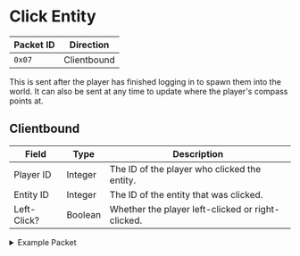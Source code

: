 # Click Entity
| Packet ID | Direction |
| --- | --- |
| `0x07` | Clientbound |

This is sent after the player has finished logging in to spawn them into the world. It can also be sent at any time to update where the player's compass points at.

## Clientbound
| Field | Type | Description |
| --- | --- | --- |
| Player ID | Integer | The ID of the player who clicked the entity. |
| Entity ID | Integer | The ID of the entity that was clicked. |
| Left-Click? | Boolean | Whether the player left-clicked or right-clicked. |

<details>
    <summary>Example Packet</summary>

| Field | Value | 
| --- | --- |
| Player ID | 1298 |
| Entity ID | 1805 |
| Left-Click? | 1 |
</details>